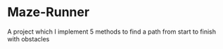 # Maze-Runner
A project which I implement 5 methods to find a path from start to finish with obstacles

